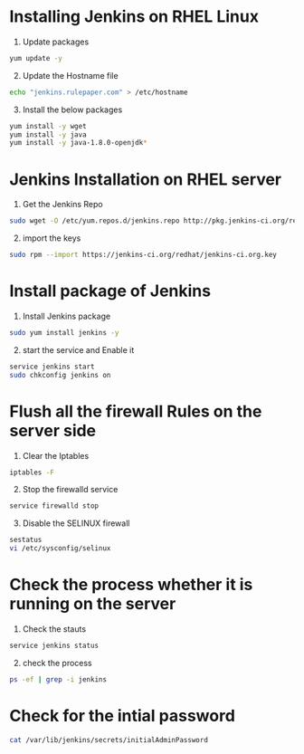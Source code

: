 # Installing Jenkins on RHEL Linux

1. Update packages
```sh
yum update -y
```
2. Update the Hostname file
```sh
echo "jenkins.rulepaper.com" > /etc/hostname
```
3. Install the below packages
```sh
yum install -y wget
yum install -y java
yum install -y java-1.8.0-openjdk*
```

# Jenkins Installation on RHEL server

1. Get the Jenkins Repo
```sh
sudo wget -O /etc/yum.repos.d/jenkins.repo http://pkg.jenkins-ci.org/redhat-stable/jenkins.repo
```
2. import the keys
```sh
sudo rpm --import https://jenkins-ci.org/redhat/jenkins-ci.org.key
```
# Install package of Jenkins

1. Install Jenkins package
```sh
sudo yum install jenkins -y
```
2. start the service and Enable it
```sh
service jenkins start
sudo chkconfig jenkins on
```

# Flush all the firewall Rules on the server side

1. Clear the Iptables
```sh
iptables -F
```
2. Stop the firewalld service
```sh
service firewalld stop
```
3. Disable the SELINUX firewall
```sh
sestatus
vi /etc/sysconfig/selinux
```

# Check the process whether it is running on the server

1. Check the stauts
```sh
service jenkins status
```
2. check the process
```sh
ps -ef | grep -i jenkins
```
# Check for the intial password 

```sh
cat /var/lib/jenkins/secrets/initialAdminPassword
```

